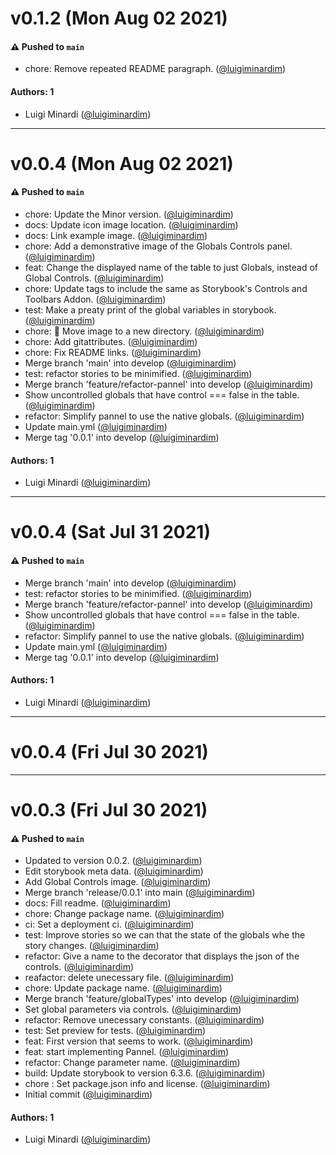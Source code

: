 # v0.1.2 (Mon Aug 02 2021)

#### ⚠️ Pushed to `main`

- chore: Remove repeated README paragraph. ([@luigiminardim](https://github.com/luigiminardim))

#### Authors: 1

- Luigi Minardi ([@luigiminardim](https://github.com/luigiminardim))

---

# v0.0.4 (Mon Aug 02 2021)

#### ⚠️ Pushed to `main`

- chore: Update the Minor version. ([@luigiminardim](https://github.com/luigiminardim))
- docs: Update icon image location. ([@luigiminardim](https://github.com/luigiminardim))
- docs: Link example image. ([@luigiminardim](https://github.com/luigiminardim))
- chore: Add a demonstrative image of the Globals Controls panel. ([@luigiminardim](https://github.com/luigiminardim))
- feat: Change the displayed name of the table to just Globals, instead of Global Controls. ([@luigiminardim](https://github.com/luigiminardim))
- chore: Update tags to include the same as Storybook's Controls and Toolbars Addon. ([@luigiminardim](https://github.com/luigiminardim))
- test: Make a preaty print of the global variables in storybook. ([@luigiminardim](https://github.com/luigiminardim))
- chore: :art: Move image to a new directory. ([@luigiminardim](https://github.com/luigiminardim))
- chore: Add gitattributes. ([@luigiminardim](https://github.com/luigiminardim))
- chore: Fix README links. ([@luigiminardim](https://github.com/luigiminardim))
- Merge branch 'main' into develop ([@luigiminardim](https://github.com/luigiminardim))
- test: refactor stories to be minimified. ([@luigiminardim](https://github.com/luigiminardim))
- Merge branch 'feature/refactor-pannel' into develop ([@luigiminardim](https://github.com/luigiminardim))
- Show uncontrolled globals that have control === false in the table. ([@luigiminardim](https://github.com/luigiminardim))
- refactor: Simplify pannel to use the native globals. ([@luigiminardim](https://github.com/luigiminardim))
- Update main.yml ([@luigiminardim](https://github.com/luigiminardim))
- Merge tag '0.0.1' into develop ([@luigiminardim](https://github.com/luigiminardim))

#### Authors: 1

- Luigi Minardi ([@luigiminardim](https://github.com/luigiminardim))

---

# v0.0.4 (Sat Jul 31 2021)

#### ⚠️ Pushed to `main`

- Merge branch 'main' into develop ([@luigiminardim](https://github.com/luigiminardim))
- test: refactor stories to be minimified. ([@luigiminardim](https://github.com/luigiminardim))
- Merge branch 'feature/refactor-pannel' into develop ([@luigiminardim](https://github.com/luigiminardim))
- Show uncontrolled globals that have control === false in the table. ([@luigiminardim](https://github.com/luigiminardim))
- refactor: Simplify pannel to use the native globals. ([@luigiminardim](https://github.com/luigiminardim))
- Update main.yml ([@luigiminardim](https://github.com/luigiminardim))
- Merge tag '0.0.1' into develop ([@luigiminardim](https://github.com/luigiminardim))

#### Authors: 1

- Luigi Minardi ([@luigiminardim](https://github.com/luigiminardim))

---

# v0.0.4 (Fri Jul 30 2021)



---

# v0.0.3 (Fri Jul 30 2021)

#### ⚠️ Pushed to `main`

- Updated to version 0.0.2. ([@luigiminardim](https://github.com/luigiminardim))
- Edit storybook meta data. ([@luigiminardim](https://github.com/luigiminardim))
- Add Global Controls image. ([@luigiminardim](https://github.com/luigiminardim))
- Merge branch 'release/0.0.1' into main ([@luigiminardim](https://github.com/luigiminardim))
- docs: Fill readme. ([@luigiminardim](https://github.com/luigiminardim))
- chore: Change package name. ([@luigiminardim](https://github.com/luigiminardim))
- ci: Set a deployment ci. ([@luigiminardim](https://github.com/luigiminardim))
- test: Improve stories so we can that the state of the globals whe the story changes. ([@luigiminardim](https://github.com/luigiminardim))
- refactor: Give a name to the decorator that displays the json of the controls. ([@luigiminardim](https://github.com/luigiminardim))
- reafactor: delete unecessary file. ([@luigiminardim](https://github.com/luigiminardim))
- chore: Update package name. ([@luigiminardim](https://github.com/luigiminardim))
- Merge branch 'feature/globalTypes' into develop ([@luigiminardim](https://github.com/luigiminardim))
- Set global parameters via controls. ([@luigiminardim](https://github.com/luigiminardim))
- refactor: Remove unecessary constants. ([@luigiminardim](https://github.com/luigiminardim))
- test: Set preview for tests. ([@luigiminardim](https://github.com/luigiminardim))
- feat: First version that seems to work. ([@luigiminardim](https://github.com/luigiminardim))
- feat: start implementing Pannel. ([@luigiminardim](https://github.com/luigiminardim))
- refactor: Change parameter name. ([@luigiminardim](https://github.com/luigiminardim))
- build: Update storybook to version 6.3.6. ([@luigiminardim](https://github.com/luigiminardim))
- chore : Set package.json info and license. ([@luigiminardim](https://github.com/luigiminardim))
- Initial commit ([@luigiminardim](https://github.com/luigiminardim))

#### Authors: 1

- Luigi Minardi ([@luigiminardim](https://github.com/luigiminardim))
